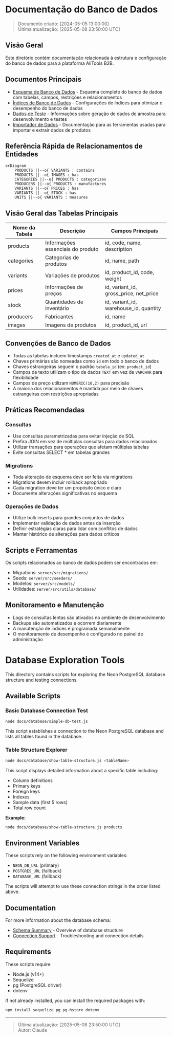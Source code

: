 # Documentação do Banco de Dados
> Documento criado: [2024-05-05 13:00:00]  
> Última atualização: [2025-05-08 23:50:00 UTC]

## Visão Geral

Este diretório contém documentação relacionada à estrutura e configuração do banco de dados para a plataforma AliTools B2B.

## Documentos Principais

- [Esquema de Banco de Dados](./database-schema.md) - Esquema completo do banco de dados com tabelas, campos, restrições e relacionamentos
- [Índices de Banco de Dados](./database-indexes.md) - Configurações de índices para otimizar o desempenho do banco de dados
- [Dados de Teste](./seed-data.md) - Informações sobre geração de dados de amostra para desenvolvimento e testes
- [Importador de Dados](./data-scraper.md) - Documentação para as ferramentas usadas para importar e extrair dados de produtos

## Referência Rápida de Relacionamentos de Entidades

```mermaid
erDiagram
    PRODUCTS ||--o{ VARIANTS : contains
    PRODUCTS ||--o{ IMAGES : has
    CATEGORIES ||--o{ PRODUCTS : categorizes
    PRODUCERS ||--o{ PRODUCTS : manufactures
    VARIANTS ||--o{ PRICES : has
    VARIANTS ||--o{ STOCK : has
    UNITS ||--o{ VARIANTS : measures
```

## Visão Geral das Tabelas Principais

| Nome da Tabela | Descrição | Campos Principais |
|------------|-------------|------------|
| products | Informações essenciais do produto | id, code, name, description |
| categories | Categorias de produtos | id, name, path |
| variants | Variações de produtos | id, product_id, code, weight |
| prices | Informações de preços | id, variant_id, gross_price, net_price |
| stock | Quantidades de inventário | id, variant_id, warehouse_id, quantity |
| producers | Fabricantes | id, name |
| images | Imagens de produtos | id, product_id, url |

## Convenções de Banco de Dados

- Todas as tabelas incluem timestamps `created_at` e `updated_at`
- Chaves primárias são nomeadas como `id` em todo o banco de dados
- Chaves estrangeiras seguem o padrão `tabela_id` (ex: `product_id`)
- Campos de texto utilizam o tipo de dados `TEXT` em vez de `VARCHAR` para flexibilidade
- Campos de preço utilizam `NUMERIC(10,2)` para precisão
- A maioria dos relacionamentos é mantida por meio de chaves estrangeiras com restrições apropriadas 

## Práticas Recomendadas

### Consultas

- Use consultas parametrizadas para evitar injeção de SQL
- Prefira JOIN em vez de múltiplas consultas para dados relacionados
- Utilizar transações para operações que afetam múltiplas tabelas
- Evite consultas SELECT * em tabelas grandes

### Migrations

- Toda alteração de esquema deve ser feita via migrations
- Migrations devem incluir rollback apropriado
- Cada migration deve ter um propósito único e claro
- Documente alterações significativas no esquema

### Operações de Dados

- Utilize bulk inserts para grandes conjuntos de dados
- Implementar validação de dados antes da inserção
- Definir estratégias claras para lidar com conflitos de dados
- Manter histórico de alterações para dados críticos

## Scripts e Ferramentas

Os scripts relacionados ao banco de dados podem ser encontrados em:

- Migrations: `server/src/migrations/`
- Seeds: `server/src/seeders/`
- Modelos: `server/src/models/`
- Utilidades: `server/src/utils/database/`

## Monitoramento e Manutenção

- Logs de consultas lentas são ativados no ambiente de desenvolvimento
- Backups são automatizados e ocorrem diariamente
- A manutenção de índices é programada semanalmente
- O monitoramento de desempenho é configurado no painel de administração

# Database Exploration Tools

This directory contains scripts for exploring the Neon PostgreSQL database structure and testing connections.

## Available Scripts

### Basic Database Connection Test

```bash
node docs/database/simple-db-test.js
```

This script establishes a connection to the Neon PostgreSQL database and lists all tables found in the database.

### Table Structure Explorer

```bash
node docs/database/show-table-structure.js <tableName>
```

This script displays detailed information about a specific table including:
- Column definitions
- Primary keys
- Foreign keys
- Indexes
- Sample data (first 5 rows)
- Total row count

**Example:**
```bash
node docs/database/show-table-structure.js products
```

## Environment Variables

These scripts rely on the following environment variables:

- `NEON_DB_URL` (primary)
- `POSTGRES_URL` (fallback)
- `DATABASE_URL` (fallback)

The scripts will attempt to use these connection strings in the order listed above.

## Documentation

For more information about the database schema:

- [Schema Summary](./schema-summary.md) - Overview of database structure
- [Connection Support](./db-connection-support.md) - Troubleshooting and connection details

## Requirements

These scripts require:
- Node.js (v14+)
- Sequelize
- pg (PostgreSQL driver)
- dotenv

If not already installed, you can install the required packages with:

```bash
npm install sequelize pg pg-hstore dotenv
```

---

> Última atualização: [2025-05-08 23:50:00 UTC]  
> Autor: Claude 